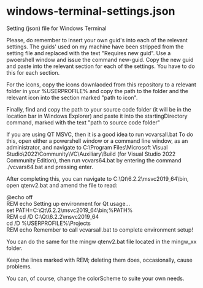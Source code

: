 # windows-terminal-settings.json
Setting (json) file for Windows Terminal

Please, do remember to insert your own guid's into each of the relevant settings.
The guids' used on my machine have been stripped from the setting file and replaced with the text "Requires new guid".
Use a pwoershell window and issue the command new-guid. 
Copy the new guid and paste into the relevant section for each of the settings. You have to do this for each section.

For the icons, copy the icons downlaoded from this repository to a relevant folder in your %USERPROFILE% and copy the path to the folder and the relevant icon into the section marked "path to icon".

Finally, find and copy the path to your source code folder (it will be in the location bar in Windows Explorer) and paste it into the startingDirectory command, marked with the text "path to source code folder"

If you are using QT MSVC, then it is a good idea to run vcvarsall.bat
To do this, open either a powershell window or a command line window, as an administrator, and navigate to C:\Program Files\Microsoft Visual Studio\2022\Community\VC\Auxiliary\Build (for Visual Studio 2022 Community Edition), then run vcvars64.bat by entering the command ./vcvars64.bat and pressing enter. 

After completing this, you can navigate to C:\Qt\6.2.2\msvc2019_64\bin, open qtenv2.bat and amend the file to read:

@echo off  
REM echo Setting up environment for Qt usage...  
set PATH=C:\Qt\6.2.2\msvc2019_64\bin;%PATH%  
REM cd /D C:\Qt\6.2.2\msvc2019_64  
cd /D %USERPROFILE%\Projects  
REM echo Remember to call vcvarsall.bat to complete environment setup!  

You can do the same for the mingw qtenv2.bat file located in the mingw_xx folder. 

Keep the lines marked with REM; deleting them does, occasionally, cause problems. 

You can, of course, change the colorScheme to suite your own needs.
